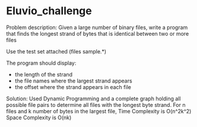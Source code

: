 # Eluvio_challenge

Problem description:
Given a large number of binary files, write a program that finds the
longest strand of bytes that is identical between two or more files

Use the test set attached (files sample.*)

The program should display:
- the length of the strand
- the file names where the largest strand appears
- the offset where the strand appears in each file

Solution:
Used Dynamic Programming and a complete graph holding all possible file pairs to determine all files with the longest byte strand.
For n files and k number of bytes in the largest file,
Time Complexity is O(n^2k^2)
Space Complexity is O(nk)
